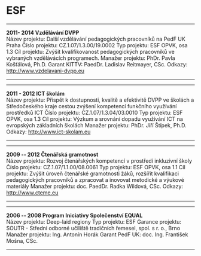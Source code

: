 # ESF

  -------------------------------- ---------------------------------------------------------------------------------------
  **2011- 2014 Vzdělávání DVPP**   
  Název projektu:                  Další vzdělávání pedagogických pracovníků na PedF UK Praha
  Číslo projektu:                  CZ.1.07/1.3.00/19.0002
  Typ projektu:                    ESF OPVK, osa 1.3
  Cíl projektu:                    Zvýšit kvalifikovanost pedagogických pracovníků ve vybraných vzdělávácích programech.
  Manažer projektu:                PhDr. Pavla Košťálová, Ph.D.
  Garant KITTV:                    PaedDr. Ladislav Reitmayer, CSc.
  Odkazy:                          <http://www.vzdelavani-dvpp.eu>
                                    
  -------------------------------- ---------------------------------------------------------------------------------------

  ---------------------------- ------------------------------------------------------------------------------------------------------------------------------------------------
  **2011 - 2012 ICT školám**   
  Název projektu:              Přispět k dostupnosti, kvalitě a efektivitě DVPP ve školách a Středočeského kraje cestou zvýšení kompetencí funkčního využívání prostředků ICT
  Číslo projektu:              CZ.1.07/1.3.04/03.0010
  Typ projektu:                ESF OPVK, osa 1.3
  Cíl projektu:                Výzkum a srovnání dopadu využívání ICT na evropských základních školách
  Manažer projektu:            PhDr. Jiří Štípek, Ph.D.
  Odkazy:                      <http://www.ict-skolam.eu>
                                
  ---------------------------- ------------------------------------------------------------------------------------------------------------------------------------------------

  --------------------------------------- ----------------------------------------------------------------------------------------------------------------------------------------------
  **2009 -- 2012 Čtenářská gramotnost**   
  Název projektu:                         Rozvoj čtenářských kompetencí v prostředí inkluzivní školy
  Číslo projektu:                         CZ.1.07/1.1.00/08.0061
  Typ projektu:                           ESF OPVK, osa 1.1
  Cíl projektu:                           Zvýšit úroveň čtenářské gramotnosti žáků, rozšířit kvalifikaci pedagogických pracovníků a zpracovat a inovovat metodické a výukové materiály
  Manažer projektu:                       doc. PaedDr. Radka Wildová, CSc.
  Odkazy:                                 <http://www.cteme.eu>[](http://steps-project.wikispaces.com/)
                                           
  --------------------------------------- ----------------------------------------------------------------------------------------------------------------------------------------------

  -------------------------------------------------------- --------------------------------------------------------------------------
  **2006 -- 2008 Program Iniciativy Společenství EQUAL**   
  Název projektu:                                          Deep-laid regiony
  Typ projektu:                                            ESF
  Garance projektu:                                        SOUTR - Střední odborné učiliště tradičních řemesel, spol. s r. o., Brno
  Manažer projektu:                                        Ing. Antonín Horák
  Garant PedF UK:                                          doc. Ing. František Mošna, CSc.
  -------------------------------------------------------- --------------------------------------------------------------------------
